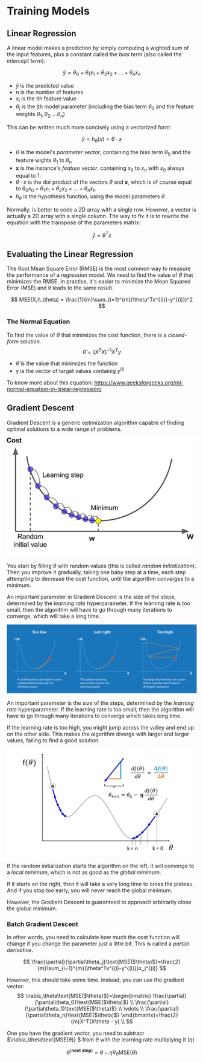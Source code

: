# Training Models

## Linear Regression

A linear model makes a prediction by simply computing a wighted sum of the input features, plus a constant called the *bias term* (also called the *intercept term*).

$$
\hat{y} = \theta_0 + \theta_1x_1 + \theta_2x_2+...+\theta_nx_n
$$

- $\hat{y}$ is the predicted value
- n is the number of features
- $x_i$ is the ith feature value
- $\theta_j$ is the jth model parameter (including the bias term $\theta_0$ and the feature weights  $\theta_1,\theta_2,...\theta_n$)

This can be written much more concisely using a vectorized form:

$$
\hat{y} = h_{\theta}(x) = \theta \cdot x
$$

- $\theta$ is the model's *parameter vector*, containing the bias term $\theta_0$ and the feature wights $\theta_1$ to $\theta_n$
- **x** is the instance's *feature vector*, containing $x_0$ to $x_n$ with $x_0$ always equal to 1.
- $\theta \cdot x$ is the dot product of the vectors $\theta$ and **x**, which is of course equal to $\theta_0x_0 + \theta_1x_1 + \theta_2x_2+...+\theta_nx_n$
- $h_\theta$ is the hypothesis function, using the model parameters $\theta$

Normally, is better to code a 2D array with a single row. However, a vector is actually a 2D array with a single *column*. The way to fix it is to rewrite the equation with the transpose of the parameters matrix:


$$
\hat{y}=\theta^Tx
$$


## Evaluating the Linear Regression

The Root Mean Square Error (RMSE) is the most common way to measure the performance of a regression model. We need to find the value of $\theta$ that minimizes the RMSE. In practise, it's easier to minimize the Mean Squared Error (MSE) and it leads to the same result.


$$
MSE(X,h_\theta) = \frac{1}{m}\sum_{i=1}^{m}(\theta^Tx^{(i)}-y^{(i)})^2
$$


### The Normal Equation

To find the value of $\theta$ that minimizes the cost function, there is a *closed-form* solution.
$$
\hat{\theta} = (X^TX)^{-1}X^Ty
$$

- $\hat{\theta}$ is the value that minimizes the function
- y is the vector of target values containig $y^(i)$

To know more about this equation: https://www.geeksforgeeks.org/ml-normal-equation-in-linear-regression/

## Gradient Descent

Gradient Descent is a generic optimization algorithm capable of finding optimal solutions to a wide range of problems.

![gradient descent](image.png)

You start by filling $\theta$ with random values (this is called *random initialization*). Then you improve it gradually, taking one baby step at a time, each step attempting to decrease the cost function, until the algorithm *converges* to a minimum.

An important parameter in Gradient Descent is the size of the steps, determined by the *learning rate* hyperparameter. If the learning rate is too small, then the algorithm will have to go through many iterations to converge, which will take a long time.

![steps](image-1.png)

An important parameter is the size of the steps, determined by the *learning rate* hyperparameter. If the learning rate is too small, then the algorithm will have to go through many iterations to converge which takes long time.

If the learning rate is too high, you might jump across the valley and end up on the other side. This makes the algorithm diverge with larger and larger values, failing to find a good solution.

![minimum local](image-2.png)

If the random initialization starts the algorithm on the left, it will converge to a *local minimum*, which is not as good as the *global minimum*.

If it starts on the right, then it will take a very long time to cross the plateau. And if you stop too early, you will never reach the global minimum.

However, the Gradient Descent is guaranteed to approach arbitrarily close the global minimum.

### Batch Gradient Descent

In other words, you need to calculate how much the cost function will change if you change the parameter just a little bit. This is called a *partial derivative*.

$$
\frac{\partial}{\partial\theta_j}\text{MSE($\theta)$}=\frac{2}{m}\sum_{i=1}^{m}(\theta^Tx^{(i)-y^{(i)}}x_j^{(i)}
$$

However, this should take some time. Instead, you can use the gradient vector:
$$
\nabla_\theta\text{MSE($\theta)$}=\begin{bmatrix}
    \frac{\partial}{\partial\theta_0}\text{MSE($\theta)$} \\
    \frac{\partial}{\partial\theta_1}\text{MSE($\theta)$} \\
		\vdots \\
		\frac{\partial}{\partial\theta_n}\text{MSE($\theta)$}
    \end{bmatrix}=\frac{2}{m}X^T(X\theta - y)
\\
$$

One you have the gradient vector, you need to subtract $\nabla_\theta\text{MSE($\theta)$} $ from $\theta$ with the learning rate multiplying it ($\eta$)

$$
\theta^{(\textbf{next step})} = \theta - \eta\nabla_\theta\text{MSE($\theta)$}
$$
